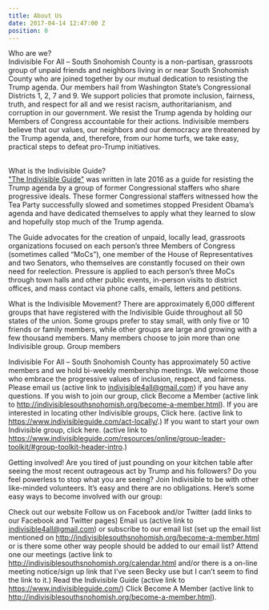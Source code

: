 ```yaml
---
title: About Us
date: 2017-04-14 12:47:00 Z
position: 0
---
```


<bold>Who are we?</bold><br>
Indivisible For All – South Snohomish County is a non-partisan, grassroots group of unpaid friends and neighbors living in or near South Snohomish County who are joined together by our mutual dedication to resisting the Trump agenda.  Our members hail from Washington State’s Congressional Districts 1, 2, 7 and 9.  We support policies that promote inclusion, fairness, truth, and respect for all and we resist racism, authoritarianism, and corruption in our government.   We resist the Trump agenda by holding our Members of Congress accountable for their actions.  Indivisible members believe that our values, our neighbors and our democracy are threatened by the Trump agenda, and, therefore, from our home turfs, we take easy, practical steps to defeat pro-Trump initiatives. <br><br>

<bold>What is the Indivisible Guide?</bold><br>
<a href="https://www.indivisibleguide.com/"> "The Indivisible Guide"</a> was written in late 2016 as a guide for resisting the Trump agenda by a group of former Congressional staffers who share progressive ideals.  These former Congressional staffers witnessed how the Tea Party successfully slowed and sometimes stopped President Obama’s agenda and have dedicated themselves to apply what they learned to slow and hopefully stop much of the Trump agenda.  

The Guide advocates for the creation of unpaid, locally lead, grassroots organizations focused on each person’s three Members of Congress (sometimes called “MoCs”), one member of the House of Representatives and two Senators, who themselves are constantly focused on their own need for reelection.  Pressure is applied to each person’s three MoCs through town halls and other public events, in-person visits to district offices, and mass contact via phone calls, emails, letters and petitions.

What is the Indivisible Movement?
There are approximately 6,000 different groups that have registered with the Indivisible Guide throughout all 50 states of the union.  Some groups prefer to stay small, with only five or 10 friends or family members, while other groups are large and growing with a few thousand members.  Many members choose to join more than one Indivisible group.  Group members 

Indivisible For All – South Snohomish County has approximately 50 active members and we hold bi-weekly membership meetings.  We welcome those who embrace the progressive values of inclusion, respect, and fairness.  Please email us (active link to indivisible4all@gmail.com) if you have any questions.  If you wish to join our group, click Become a Member (active link to http://indivisiblesouthsnohomish.org/become-a-member.html).  If you are interested in locating other Indivisible groups, Click here.  (active link to https://www.indivisibleguide.com/act-locally/.) If you want to start your own Indivisible group, click here.  (active link to https://www.indivisibleguide.com/resources/online/group-leader-toolkit/#group-toolkit-header-intro.)

Getting involved!
Are you tired of just pounding on your kitchen table after seeing the most recent outrageous act by Trump and his followers?  Do you feel powerless to stop what you are seeing?  Join Indivisible to be with other like-minded volunteers.  It’s easy and there are no obligations. Here’s some easy ways to become involved with our group:

Check out our website
Follow us on Facebook and/or Twitter (add links to our Facebook and Twitter pages)
Email us (active link to indivisible4all@gmail.com) or subscribe to our email list (set up the email list mentioned on http://indivisiblesouthsnohomish.org/become-a-member.html or is there some other way people should be added to our email list?
Attend one our meetings (active link to http://indivisiblesouthsnohomish.org/calendar.html and/or there is a on-line meeting notice/sign up link that I’ve seen Becky use but I can’t seem to find the link to it.)
Read the Indivisible Guide (active link to https://www.indivisibleguide.com/)
Click Become A Member (active link to http://indivisiblesouthsnohomish.org/become-a-member.html). 

